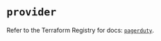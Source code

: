 # `provider`

Refer to the Terraform Registry for docs: [`pagerduty`](https://registry.terraform.io/providers/pagerduty/pagerduty/3.4.0/docs).
